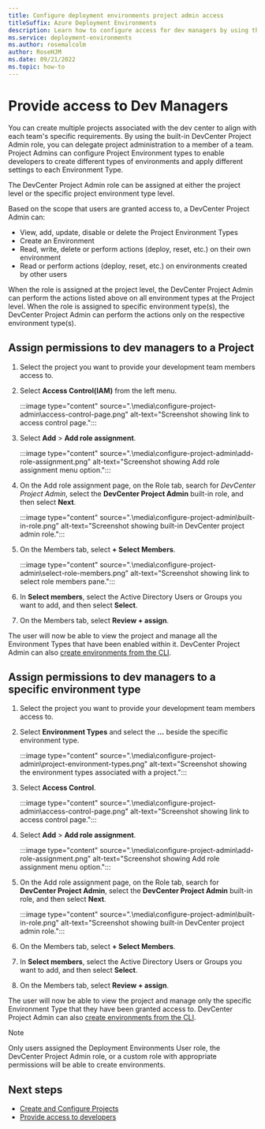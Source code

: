 ```yaml
---
title: Configure deployment environments project admin access
titleSuffix: Azure Deployment Environments
description: Learn how to configure access for dev managers by using the DevCenter Project Admin built-in role.
ms.service: deployment-environments
ms.author: rosemalcolm
author: RoseHJM
ms.date: 09/21/2022
ms.topic: how-to
---
```


# Provide access to Dev Managers 

You can create multiple projects associated with the dev center to align with each team's specific requirements. By using the built-in DevCenter Project Admin role, you can delegate project administration to a member of a team. Project Admins can configure Project Environment types to enable developers to create different types of environments and apply different settings to each Environment Type. 

The DevCenter Project Admin role can be assigned at either the project level or the specific project environment type level.

Based on the scope that users are granted access to, a DevCenter Project Admin can:

* View, add, update, disable or delete the Project Environment Types
* Create an Environment
* Read, write, delete or perform actions (deploy, reset, etc.) on their own environment
* Read or perform actions (deploy, reset, etc.) on environments created by other users

When the role is assigned at the project level, the DevCenter Project Admin can perform the actions listed above on all environment types at the Project level. When the role is assigned to specific environment type(s), the DevCenter Project Admin can perform the  actions only on the respective environment type(s).

## Assign permissions to dev managers to a Project

1. Select the project you want to provide your development team members access to.
2. Select **Access Control(IAM)** from the left menu.

   :::image type="content" source=".\media\configure-project-admin\access-control-page.png" alt-text="Screenshot showing link to access control page.":::

3. Select **Add** > **Add role assignment**.

   :::image type="content" source=".\media\configure-project-admin\add-role-assignment.png" alt-text="Screenshot showing Add role assignment menu option.":::

4. On the Add role assignment page, on the Role tab, search for *DevCenter Project Admin*, select the **DevCenter Project Admin** built-in role, and then select **Next**.

   :::image type="content" source=".\media\configure-project-admin\built-in-role.png" alt-text="Screenshot showing built-in DevCenter project admin role.":::

5. On the Members tab, select **+ Select Members**.

    :::image type="content" source=".\media\configure-project-admin\select-role-members.png" alt-text="Screenshot showing link to select role members pane.":::
 
1. In **Select members**, select the Active Directory Users or Groups you want to add, and then select **Select**.

7. On the Members tab, select **Review + assign**.

The user will now be able to view the project and manage all the Environment Types that have been enabled within it. DevCenter Project Admin can also [create environments from the CLI](./quickstart-create-access-environments.md).

## Assign permissions to dev managers to a specific environment type

1. Select the project you want to provide your development team members access to.
2. Select **Environment Types** and select the **...** beside the specific environment type.

   :::image type="content" source=".\media\configure-project-admin\project-environment-types.png" alt-text="Screenshot showing the environment types associated with a project.":::

3. Select **Access Control**.

   :::image type="content" source=".\media\configure-project-admin\access-control-page.png" alt-text="Screenshot showing link to access control page.":::

4. Select **Add** > **Add role assignment**.

   :::image type="content" source=".\media\configure-project-admin\add-role-assignment.png" alt-text="Screenshot showing Add role assignment menu option.":::

5. On the Add role assignment page, on the Role tab, search for **DevCenter Project Admin**, select the **DevCenter Project Admin** built-in role, and then select **Next**.

   :::image type="content" source=".\media\configure-project-admin\built-in-role.png" alt-text="Screenshot showing built-in DevCenter project admin role.":::

6. On the Members tab, select **+ Select Members**.
7. In **Select members**, select the Active Directory Users or Groups you want to add, and then select **Select**.
8. On the Members tab, select **Review + assign**.

The user will now be able to view the project and manage only the specific Environment Type that they have been granted access to. DevCenter Project Admin can also [create environments from the CLI](./quickstart-create-access-environments.md).

> [!NOTE]
> Only users assigned the Deployment Environments User role, the DevCenter Project Admin role, or a custom role with appropriate permissions will be able to create environments.

## Next steps

* [Create and Configure Projects](./quickstart-create-and-configure-projects.md)
* [Provide access to developers](./how-to-configure-deployment-environments-user.md)